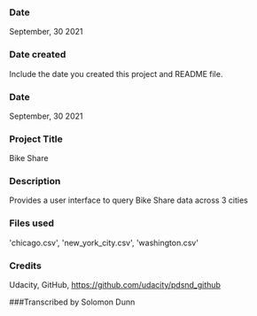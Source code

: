 ### Date
September, 30 2021

### Date created
Include the date you created this project and README file.

### Date
September, 30 2021

### Project Title
Bike Share 

### Description
Provides a user interface to query Bike Share data across 3 cities 

### Files used
'chicago.csv', 'new_york_city.csv', 'washington.csv' 

### Credits
Udacity, GitHub, https://github.com/udacity/pdsnd_github 

###Transcribed by
Solomon Dunn